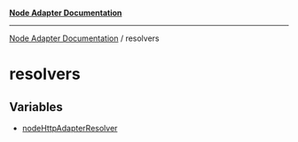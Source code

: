 [**Node Adapter Documentation**](../README.md)

***

[Node Adapter Documentation](../README.md) / resolvers

# resolvers

## Variables

- [nodeHttpAdapterResolver](variables/nodeHttpAdapterResolver.md)
